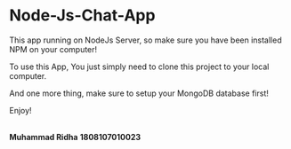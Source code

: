 # Node-Js-Chat-App
<p>This app running on NodeJs Server, so make sure you have been installed NPM on your computer!</p>
<p>To use this App, You just simply need to clone this project to your local computer.</p>
<p>And one more thing, make sure to setup your MongoDB database first!</p>
<p>Enjoy!</p>
<br>
<b>Muhammad Ridha</b>
<b>1808107010023</b>